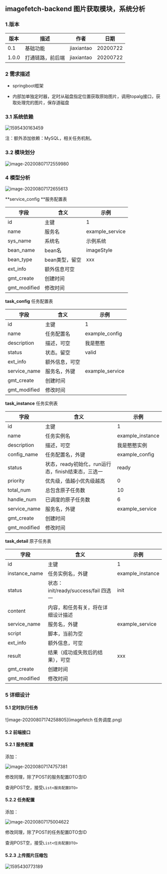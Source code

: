 ## imagefetch-backend 图片获取模块，系统分析

### 1.版本

| 版本  | 描述             | 作者       | 日期     |
| ----- | ---------------- | ---------- | -------- |
| 0.1   | 基础功能         | jiaxiantao | 20200722 |
| 1.0.0 | 打通链路，前后端 | jiaxiantao | 20200722 |



### 2 需求描述

- springboot框架

- 内部加单独定时器，定时从磁盘指定位置获取原始图片，调用topalg接口，获取处理完的图片，保存道磁盘



### 3.1 系统依赖

![1595430163459](imagefetch系统依赖.png)

注：额外添加依赖：MySQL，相关任务机制。



### 3.2 模块划分

![image-20200807172559980](imagefetch-module.png)



### 4 模型分析

![image-20200807172655613](imagefetch模型分析.png)



**service_config **服务配置表

| 字段         | 含义           | 示例            |
| ------------ | -------------- | --------------- |
| id           | 主键           | 1               |
| name         | 服务名         | example_service |
| sys_name     | 系统名         | 示例系统        |
| bean_name    | bean名         | imageStyle      |
| bean_type    | bean类型，留空 | xxx             |
| ext_info     | 额外信息可空   |                 |
| gmt_create   | 创建时间       |                 |
| gmt_modified | 修改时间       |                 |



**task_config** 任务配置表

| 字段         | 含义           | 示例            |
| ------------ | -------------- | --------------- |
| id           | 主键           | 1               |
| name         | 任务配置名     | example_config  |
| description  | 描述，可空     | 我是憨憨        |
| status       | 状态。留空     | valid           |
| ext_info     | 额外信息，可空 |                 |
| service_name | 服务名，外键   | example_service |
| gmt_create   | 创建时间       |                 |
| gmt_modified | 修改时间       |                 |



**task_instance** 任务实例表

| 字段         | 含义                                               | 示例             |
| ------------ | -------------------------------------------------- | ---------------- |
| id           | 主键                                               | 1                |
| name         | 任务实例名                                         | example_instance |
| description  | 描述，可空                                         | 我是憨憨实例     |
| config_name  | 任务配置名，外键                                   | example_config   |
| status       | 状态，ready初始化，run运行态，finish结束态，三选一 | ready            |
| priority     | 优先级，值越小优先级越高                           | 0                |
| total_num    | 总包含原子任务数                                   | 10               |
| handle_num   | 已调度的原子任务数                                 | 6                |
| service_name | 服务名，外键                                       | example_service  |
| gmt_create   | 创建时间                                           |                  |
| gmt_modified | 修改时间                                           |                  |



**task_detail** 原子任务表

| 字段          | 含义                                 | 示例             |
| ------------- | ------------------------------------ | ---------------- |
| id            | 主键                                 | 1                |
| instance_name | 任务实例名，外键                     | example_instance |
| status        | 状态：init/ready/success/fail 四选一 | init             |
| content       | 内容，和任务有关，将在详细设计描述   |                  |
| service_name  | 服务名，外键                         | example_service  |
| script        | 脚本，当前为空                       |                  |
| ext_info      | 额外信息，可空                       |                  |
| result        | 结果（成功或失败后的结果），可空     | xxx              |
| gmt_create    | 创建时间                             |                  |
| gmt_modified  | 修改时间                             |                  |





### 5 详细设计

#### 5.1 定时执行任务

![image-20200807174258805](imagefetch 任务调度.png)

#### 5.2 前端接口

#### 5.2.1 服务配置

添加：

![image-20200807174757381](imagefetch-后端-添加服务配置API.png)

修改同理，除了POST的服务配置DTO含ID

查询POST空，接受`List<服务配置DTO>`



#### 5.2.2 任务配置

添加：

![image-20200807175004622](imagefetch-后端-添加任务配置API.png)

修改同理，除了POST的任务配置DTO含ID

查询POST空，接受`List<任务配置DTO>`



#### 5.2.3 上传图片压缩包



![1595430773189](imagefetch时序分析.png)


